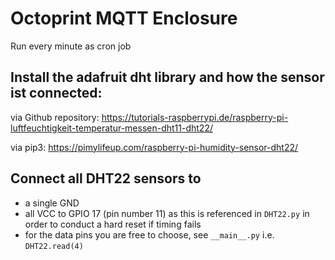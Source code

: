 # Octoprint MQTT Enclosure

Run every minute as cron job


## Install the adafruit dht library and how the sensor ist connected:
via Github repository:
https://tutorials-raspberrypi.de/raspberry-pi-luftfeuchtigkeit-temperatur-messen-dht11-dht22/

via pip3:
https://pimylifeup.com/raspberry-pi-humidity-sensor-dht22/

## Connect all DHT22 sensors to 
- a single GND
- all VCC to GPIO 17 (pin number 11) as this is referenced in `DHT22.py` in order to conduct a hard reset if timing fails
- for the data pins you are free to choose, see `__main__.py` i.e. ``DHT22.read(4)``
